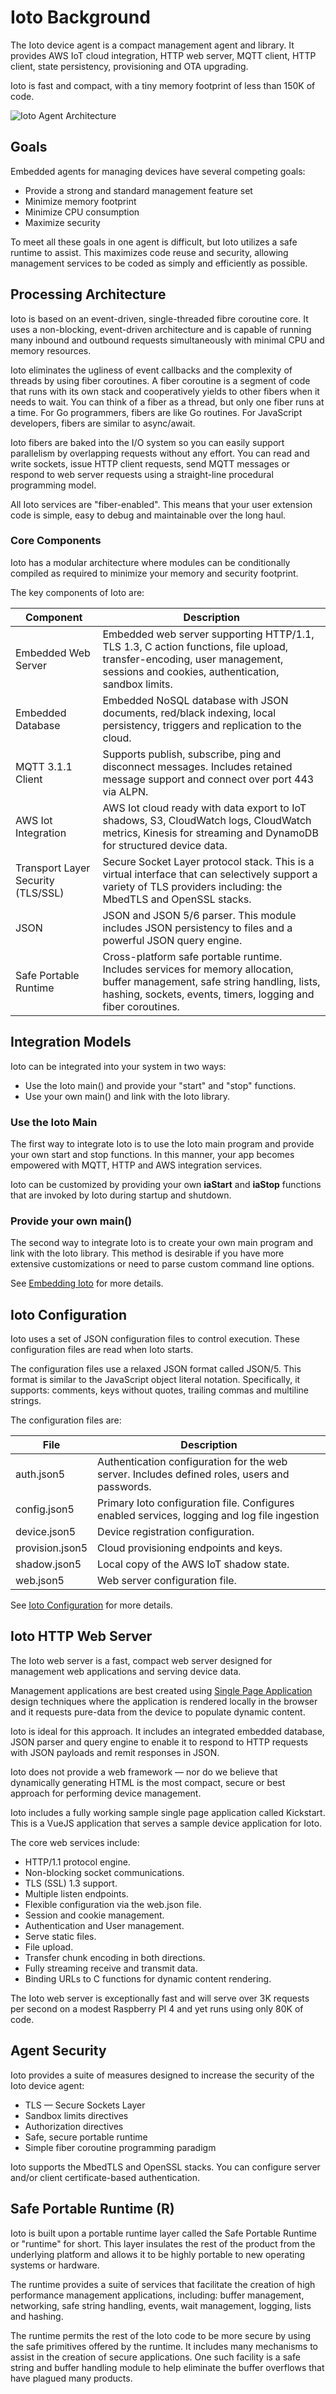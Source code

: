 
# Ioto Background

The Ioto device agent is a compact management agent and library. It provides AWS IoT cloud integration, HTTP web server, MQTT client, HTTP client, state persistency, provisioning and OTA upgrading.

Ioto is fast and compact, with a tiny memory footprint of less than 150K of code.

![Ioto Agent Architecture](../images/ioto-agent.png)

## Goals

Embedded agents for managing devices have several competing goals:

* Provide a strong and standard management feature set
* Minimize memory footprint
* Minimize CPU consumption
* Maximize security

To meet all these goals in one agent is difficult, but Ioto utilizes a safe runtime to assist. This maximizes code reuse and security, allowing management services to be coded as simply and efficiently as possible.


## Processing Architecture

Ioto is based on an event-driven, single-threaded fibre coroutine core. It uses a non-blocking, event-driven architecture and is capable of running many inbound and outbound requests simultaneously with minimal CPU and memory resources.

Ioto eliminates the ugliness of event callbacks and the complexity of threads by using fiber coroutines. A fiber coroutine is a segment of code that runs with its own stack and cooperatively yields to other fibers when it needs to wait. You can think of a fiber as a thread, but only one fiber runs at a time. For Go programmers, fibers are like Go routines. For JavaScript developers, fibers are similar to async/await.

Ioto fibers are baked into the I/O system so you can easily support parallelism by overlapping requests without any effort. You can read and write sockets, issue HTTP client requests, send MQTT messages or respond to web server requests using a straight-line procedural programming model.

All Ioto services are "fiber-enabled". This means that your user extension code is simple, easy to debug and maintainable over the long haul.

### Core Components

Ioto has a modular architecture where modules can be conditionally compiled as required to minimize your memory and security footprint.

The key components of Ioto are:

| Component | Description |
|-|-|
| Embedded Web Server | Embedded web server supporting HTTP/1.1, TLS 1.3, C action functions, file upload, transfer-encoding, user management, sessions and cookies, authentication, sandbox limits. |
| Embedded Database | Embedded NoSQL database with JSON documents, red/black indexing, local persistency, triggers and replication to the cloud. |
| MQTT 3.1.1 Client | Supports publish, subscribe, ping and disconnect messages. Includes retained message support and connect over port 443 via ALPN. |
| AWS Iot Integration | AWS Iot cloud ready with data export to IoT shadows, S3, CloudWatch logs, CloudWatch metrics, Kinesis for streaming and DynamoDB for structured device data. |
| Transport Layer Security (TLS/SSL) | Secure Socket Layer protocol stack. This is a virtual interface that can selectively support a variety of TLS providers including: the MbedTLS and OpenSSL stacks. |
| JSON | JSON and JSON 5/6 parser. This module includes JSON persistency to files and a powerful JSON query engine. |
| Safe Portable Runtime | Cross-platform safe portable runtime. Includes services for memory allocation, buffer management, safe string handling, lists, hashing, sockets, events, timers, logging and fiber coroutines. |


## Integration Models

Ioto can be integrated into your system in two ways:

* Use the Ioto main() and provide your "start" and "stop" functions.
* Use your own main() and link with the Ioto library.

### Use the Ioto Main

The first way to integrate Ioto is to use the Ioto main program and provide your own start and stop functions. In this manner, your app becomes empowered with MQTT, HTTP and AWS integration services.

Ioto can be customized by providing your own **iaStart** and **iaStop** functions that are invoked by Ioto during startup and shutdown.

### Provide your own main()

The second way to integrate Ioto is to create your own main program and link with the Ioto library. This method is desirable if you have more extensive customizations or need to parse custom command line options.

See [Embedding Ioto](../../dev/embedding/) for more details.


## Ioto Configuration

Ioto uses a set of JSON configuration files to control execution. These configuration files are read when Ioto starts.

The configuration files use a relaxed JSON format called JSON/5. This format is similar to the JavaScript object literal notation. Specifically, it supports: comments, keys without quotes, trailing commas and multiline strings.

The configuration files are:

|File|Description|
|-|-|
| auth.json5 | Authentication configuration for the web server. Includes defined roles, users and passwords.|
| config.json5 | Primary Ioto configuration file. Configures enabled services, logging and log file ingestion |
| device.json5 | Device registration configuration. |
| provision.json5 | Cloud provisioning endpoints and keys. |
| shadow.json5 | Local copy of the AWS IoT shadow state. |
| web.json5 | Web server configuration file. |

See [Ioto Configuration](../configuration/) for more details.

## Ioto HTTP Web Server

The Ioto web server is a fast, compact web server designed for management web applications and serving device data.

Management applications are best created using [Single Page Application](https://en.wikipedia.org/wiki/Single-page_application) design techniques where the application is rendered locally in the browser and it requests pure-data from the device to populate dynamic content.

Ioto is ideal for this approach. It includes an integrated embedded database, JSON parser and query engine to enable it to respond to HTTP requests with JSON payloads and remit responses in JSON.

Ioto does not provide a web framework &mdash; nor do we believe that dynamically generating HTML is the most compact, secure or best approach for performing device management.

Ioto includes a fully working sample single page application called Kickstart. This is a VueJS application that serves a sample device application for Ioto.

The core web services include:

* HTTP/1.1 protocol engine.
* Non-blocking socket communications.
* TLS (SSL) 1.3 support.
* Multiple listen endpoints.
* Flexible configuration via the web.json file.
* Session and cookie management.
* Authentication and User management.
* Serve static files.
* File upload.
* Transfer chunk encoding in both directions.
* Fully streaming receive and transmit data.
* Binding URLs to C functions for dynamic content rendering.

The Ioto web server is exceptionally fast and will serve over 3K requests per second on a modest Raspberry PI 4 and yet runs using only 80K of code.

## Agent Security</h2>

Ioto provides a suite of measures designed to increase the security of the Ioto device agent:

* TLS &mdash; Secure Sockets Layer
* Sandbox limits directives
* Authorization directives
* Safe, secure portable runtime
* Simple fiber coroutine programming paradigm

Ioto supports the MbedTLS and OpenSSL stacks. You can configure server and/or client certificate-based authentication.

## Safe Portable Runtime (R)

Ioto is built upon a portable runtime layer called the Safe Portable Runtime or "runtime" for short. This layer insulates the rest of the product from the underlying platform and allows it to be highly portable to new operating systems or hardware.

The runtime provides a suite of services that facilitate the creation of high performance management applications, including: buffer management, networking, safe string handling, events, wait management, logging, lists and hashing.

The runtime permits the rest of the Ioto code to be more secure by using the safe primitives offered by the runtime. It includes many mechanisms to assist in the creation of secure applications. One such facility is a safe string and buffer handling module to help eliminate the buffer overflows that have plagued many products.
